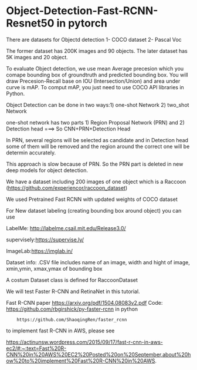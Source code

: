 # Object-Detection-Fast-RCNN-Resnet50 in pytorch

There are datasets for Objectd detection
1- COCO dataset
2- Pascal Voc

The former dataset has 200K images and 90 objects. The later dataset has 5K images and 20 object. 

To evaluate Object detection, we use mean Average precesion which you comape bounding box of groundtruth and predicted bounding box. You will draw Precesion-Recall base on IOU (Intersection/Union) and area under curve is mAP. To comput mAP, you just need to use COCO API libraries in Python. 

Object Detection can be done in two ways:1) one-shot Network 2) two_shot Network

one-shot network has two parts 1) Region Proposal Network (PRN) and 2) Detection head ===> So   CNN+PRN+Detection Head

In PRN, several regions will be selected as candidate and in Detection head some of them will be removed and the region around the correct one will be determin accurately.

This approach is slow because of PRN. So the PRN part is deleted in new deep models for object detection.



We have a dataset including 200 images of one object which is a Raccoon (https://github.com/experiencor/raccoon_dataset)

We used Pretrained Fast RCNN with updated weights of COCO dataset 

For New dataset labeling (creating bounding box around object) you can use 

LabelMe: http://labelme.csail.mit.edu/Release3.0/

supervisely:https://supervise.ly/

ImageLab:https://imglab.in/

Dataset info: .CSV file includes name of an image, width and hight of image, xmin,ymin, xmax,ymax of bounding box

A costum Dataset class is defined for RaccoonDataset


We will test Faster R-CNN and RetinaNet in this tutorial.

Fast R-CNN paper https://arxiv.org/pdf/1504.08083v2.pdf
Code:   https://github.com/rbgirshick/py-faster-rcnn  in python
        
        https://github.com/ShaoqingRen/faster_rcnn  

to implement fast R-CNN in AWS, please see

https://actinunsw.wordpress.com/2015/09/17/fast-r-cnn-in-aws-ec2/#:~:text=Fast%20R-CNN%20in%20AWS%20EC2%20Posted%20on%20September,about%20how%20to%20implement%20Fast%20R-CNN%20in%20AWS.




